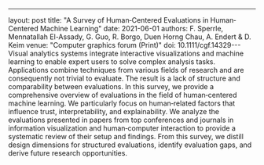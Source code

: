 ---
layout: post
title: "A Survey of Human‐Centered Evaluations in Human‐Centered Machine Learning"
date: 2021-06-01
authors: F. Sperrle, Mennatallah El-Assady, G. Guo, R. Borgo, Duen Horng Chau, A. Endert & D. Keim
venue: "Computer graphics forum (Print)"
doi: 10.1111/cgf.14329---
Visual analytics systems integrate interactive visualizations and machine learning to enable expert users to solve complex analysis tasks. Applications combine techniques from various fields of research and are consequently not trivial to evaluate. The result is a lack of structure and comparability between evaluations. In this survey, we provide a comprehensive overview of evaluations in the field of human‐centered machine learning. We particularly focus on human‐related factors that influence trust, interpretability, and explainability. We analyze the evaluations presented in papers from top conferences and journals in information visualization and human‐computer interaction to provide a systematic review of their setup and findings. From this survey, we distill design dimensions for structured evaluations, identify evaluation gaps, and derive future research opportunities.
